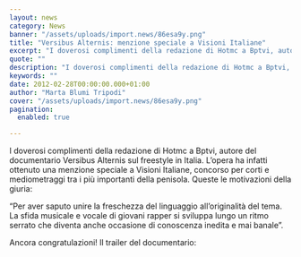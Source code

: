 ```yaml
---
layout: news
category: News
banner: "/assets/uploads/import.news/86esa9y.png"
title: "Versibus Alternis: menzione speciale a Visioni Italiane"
excerpt: "I doverosi complimenti della redazione di Hotmc a Bptvi, autore del documentario Versibus Alternis sul freestyle in Italia. L’opera ha infatti ottenuto una menzione speciale a Visioni Italiane, concorso per corti e mediometraggi tra i più importanti della penisola. Queste le motivazioni della giuria: “Per aver saputo unire la freschezza del linguaggio all’originalità del tema. [&hellip"
quote: ""
description: "I doverosi complimenti della redazione di Hotmc a Bptvi, autore del documentario Versibus Alternis sul freestyle in Italia. L’opera ha infatti ottenuto una menzione speciale a Visioni Italiane, concorso per corti e mediometraggi tra i più importanti della penisola. Queste le motivazioni della giuria: “Per aver saputo unire la freschezza del linguaggio all’originalità del tema. [&hellip"
keywords: ""
date: 2012-02-28T00:00:00.000+01:00
author: "Marta Blumi Tripodi"
cover: "/assets/uploads/import.news/86esa9y.png"
pagination:
  enabled: true

---
```


I doverosi complimenti della redazione di Hotmc a Bptvi, autore del documentario Versibus Alternis sul freestyle in Italia. L’opera ha infatti ottenuto una menzione speciale a Visioni Italiane, concorso per corti e mediometraggi tra i più importanti della penisola. Queste le motivazioni della giuria:

“Per aver saputo unire la freschezza del linguaggio all’originalità del tema. La sfida musicale e vocale di giovani rapper si sviluppa lungo un ritmo serrato che diventa anche occasione di conoscenza inedita e mai banale”.

Ancora congratulazioni! Il trailer del documentario: